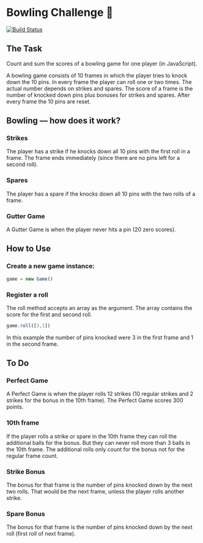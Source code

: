 Bowling Challenge :bowling:
=================

[![Build Status](https://api.travis-ci.org/marioribeiro/bowling-challenge.svg?branch=master)](https://travis-ci.org/marioribeiro/bowling-challenge)

## The Task

Count and sum the scores of a bowling game for one player (in JavaScript).

A bowling game consists of 10 frames in which the player tries to knock down the 10 pins. In every frame the player can roll one or two times. The actual number depends on strikes and spares. The score of a frame is the number of knocked down pins plus bonuses for strikes and spares. After every frame the 10 pins are reset.


## Bowling — how does it work?

### Strikes

The player has a strike if he knocks down all 10 pins with the first roll in a frame. The frame ends immediately (since there are no pins left for a second roll).

### Spares

The player has a spare if the knocks down all 10 pins with the two rolls of a frame.


### Gutter Game

A Gutter Game is when the player never hits a pin (20 zero scores).

## How to Use

### Create a new game instance:

```javascript
game = new Game()
```

### Register a roll
The roll method accepts an array as the argument. The array contains the score for the first and second roll.

```javascript
game.roll([3,1])
```

In this example the number of pins knocked were 3 in the first frame and 1 in the second frame.
## To Do

### Perfect Game

A Perfect Game is when the player rolls 12 strikes (10 regular strikes and 2 strikes for the bonus in the 10th frame). The Perfect Game scores 300 points.

### 10th frame

If the player rolls a strike or spare in the 10th frame they can roll the additional balls for the bonus. But they can never roll more than 3 balls in the 10th frame. The additional rolls only count for the bonus not for the regular frame count.


### Strike Bonus
The bonus for that frame is the number of pins knocked down by the next two rolls. That would be the next frame, unless the player rolls another strike.

### Spare Bonus
The bonus for that frame is the number of pins knocked down by the next roll (first roll of next frame).






